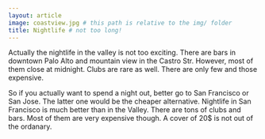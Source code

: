 ```yaml
---
layout: article
image: coastview.jpg # this path is relative to the img/ folder
title: Nightlife # not too long!
---
```


Actually the nightlife in the valley is not too exciting. There are bars in downtown Palo Alto and mountain view in the Castro Str. However, most of them close at midnight. Clubs are rare as well. There are only few and those expensive.

So if you actually want to spend a night out, better go to San Francisco or San Jose. The latter one would be the cheaper alternative. Nightlife in San Francisco is much better than in the Valley. There are tons of clubs and bars. Most of them are very expensive though. A cover of 20$ is not out of the ordanary.